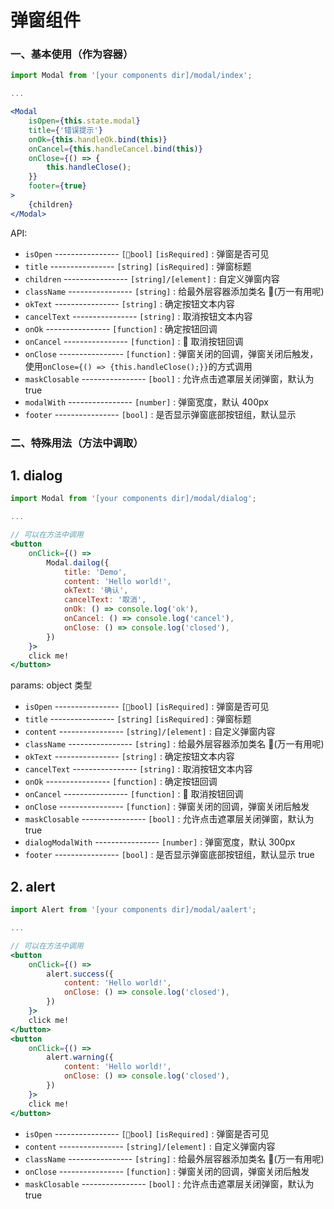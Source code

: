 # 弹窗组件

### 一、基本使用（作为容器）

```jsx
import Modal from '[your components dir]/modal/index';

...

<Modal
    isOpen={this.state.modal}
    title={'错误提示'}
    onOk={this.handleOk.bind(this)}
    onCancel={this.handleCancel.bind(this)}
    onClose={() => {
        this.handleClose();
    }}
    footer={true}
>
    {children}
</Modal>
```

API:

-   `isOpen` ---------------- `[bool]` `[isRequired]` : 弹窗是否可见
-   `title` ---------------- `[string]` `[isRequired]` : 弹窗标题
-   `children` ---------------- `[string]/[element]` : 自定义弹窗内容
-   `className` ---------------- `[string]` : 给最外层容器添加类名 (万一有用呢)
-   `okText` ---------------- `[string]` : 确定按钮文本内容
-   `cancelText` ---------------- `[string]` : 取消按钮文本内容
-   `onOk` ---------------- `[function]` : 确定按钮回调
-   `onCancel` ---------------- `[function]` :  取消按钮回调
-   `onClose` ---------------- `[function]` : 弹窗关闭的回调，弹窗关闭后触发，使用`onClose={() => {this.handleClose();}}`的方式调用
-   `maskClosable` ---------------- `[bool]` : 允许点击遮罩层关闭弹窗，默认为 true
-   `modalWith` ---------------- `[number]` : 弹窗宽度，默认 400px
-   `footer` ---------------- `[bool]` : 是否显示弹窗底部按钮组，默认显示

### 二、特殊用法（方法中调取）

## 1. dialog

```jsx
import Modal from '[your components dir]/modal/dialog';

...

// 可以在方法中调用
<button
    onClick={() =>
        Modal.dailog({
            title: 'Demo',
            content: 'Hello world!',
            okText: '确认',
            cancelText: '取消',
            onOk: () => console.log('ok'),
            onCancel: () => console.log('cancel'),
            onClose: () => console.log('closed'),
        })
    }>
    click me!
</button>
```

params: object 类型

-   `isOpen` ---------------- `[bool]` `[isRequired]` : 弹窗是否可见
-   `title` ---------------- `[string]` `[isRequired]` : 弹窗标题
-   `content` ---------------- `[string]/[element]` : 自定义弹窗内容
-   `className` ---------------- `[string]` : 给最外层容器添加类名 (万一有用呢)
-   `okText` ---------------- `[string]` : 确定按钮文本内容
-   `cancelText` ---------------- `[string]` : 取消按钮文本内容
-   `onOk` ---------------- `[function]` : 确定按钮回调
-   `onCancel` ---------------- `[function]` :  取消按钮回调
-   `onClose` ---------------- `[function]` : 弹窗关闭的回调，弹窗关闭后触发
-   `maskClosable` ---------------- `[bool]` : 允许点击遮罩层关闭弹窗，默认为 true
-   `dialogModalWith` ---------------- `[number]` : 弹窗宽度，默认 300px
-   `footer` ---------------- `[bool]` : 是否显示弹窗底部按钮组，默认显示 true

## 2. alert

```jsx
import Alert from '[your components dir]/modal/aalert';

...

// 可以在方法中调用
<button
    onClick={() =>
        alert.success({
            content: 'Hello world!',
            onClose: () => console.log('closed'),
        })
    }>
    click me!
</button>
<button
    onClick={() =>
        alert.warning({
            content: 'Hello world!',
            onClose: () => console.log('closed'),
        })
    }>
    click me!
</button>
```

-   `isOpen` ---------------- `[bool]` `[isRequired]` : 弹窗是否可见
-   `content` ---------------- `[string]/[element]` : 自定义弹窗内容
-   `className` ---------------- `[string]` : 给最外层容器添加类名 (万一有用呢)
-   `onClose` ---------------- `[function]` : 弹窗关闭的回调，弹窗关闭后触发
-   `maskClosable` ---------------- `[bool]` : 允许点击遮罩层关闭弹窗，默认为 true
